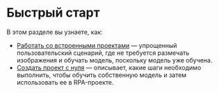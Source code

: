 # Быстрый старт

В этом разделе вы узнаете, как:
* [Работать со встроенными проектами](https://docs.primo-rpa.ru/primo-rpa/primo-rpa-ai-server/user/quick-start/about-system-projects) — упрощенный пользовательский сценарий, где не требуется размечать изображения и обучать модель, поскольку модель уже обучена.
* [Создать проект с нуля](https://docs.primo-rpa.ru/primo-rpa/primo-rpa-ai-server/user/quick-start/new-project) — описывает, какие шаги необходимо выполнить, чтобы обучить собственную модель и затем использовать ее в RPA-проекте.

